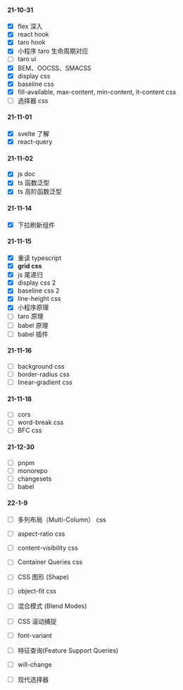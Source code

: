 #### 21-10-31

- [x] flex 深入
- [x] react hook
- [x] taro hook
- [x] 小程序 taro 生命周期对应
- [ ] taro ui
- [x] BEM、OOCSS、SMACSS
- [x] display css
- [x] baseline css
- [x] fill-available, max-content, min-content, it-content css
- [ ] 选择器 css

#### 21-11-01

- [x] svelte 了解
- [x] react-query

#### 21-11-02

- [x] js doc
- [x] ts 函数泛型
- [x] ts 高阶函数泛型

#### 21-11-14

- [x] 下拉刷新组件

#### 21-11-15

- [x] 重读 typescript
- [x] **grid css**
- [x] js 尾递归
- [x] display css 2
- [x] baseline css 2
- [x] line-height css
- [x] 小程序原理
- [ ] taro 原理
- [ ] babel 原理
- [ ] babel 插件

#### 21-11-16

- [ ] background  css
- [ ] border-radius css
- [ ] linear-gradient css

#### 21-11-18

- [ ] cors
- [ ]  word-break css
- [ ]  BFC css 

#### 21-12-30

- [ ] pnpm
- [ ] monorepo
- [ ] changesets
- [ ] babel

#### 22-1-9

- [ ] 多列布局（Multi-Column） css
- [ ] aspect-ratio css 
- [ ] content-visibility css
- [ ] Container Queries css
- [ ] CSS 图形 (Shape)
- [ ] object-fit css
- [ ] 混合模式 (Blend Modes)
- [ ] CSS 滚动捕捉
- [ ] font-variant
- [ ] 特征查询(Feature Support Queries)
- [ ] will-change
- [ ] 现代选择器

